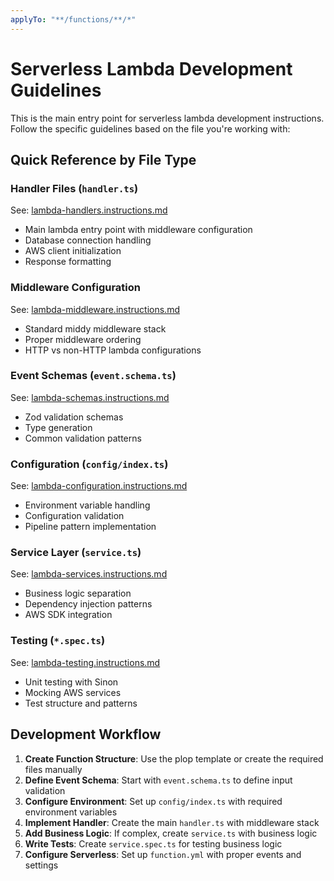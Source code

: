 ```yaml
---
applyTo: "**/functions/**/*"
---
```


# Serverless Lambda Development Guidelines

This is the main entry point for serverless lambda development instructions. Follow the specific guidelines based on the file you're working with:

## Quick Reference by File Type

### Handler Files (`handler.ts`)
See: [lambda-handlers.instructions.md](lambda-handlers.instructions.md)
- Main lambda entry point with middleware configuration
- Database connection handling
- AWS client initialization
- Response formatting

### Middleware Configuration
See: [lambda-middleware.instructions.md](lambda-middleware.instructions.md)
- Standard middy middleware stack
- Proper middleware ordering
- HTTP vs non-HTTP lambda configurations

### Event Schemas (`event.schema.ts`)
See: [lambda-schemas.instructions.md](lambda-schemas.instructions.md)
- Zod validation schemas
- Type generation
- Common validation patterns

### Configuration (`config/index.ts`)
See: [lambda-configuration.instructions.md](lambda-configuration.instructions.md)
- Environment variable handling
- Configuration validation
- Pipeline pattern implementation

### Service Layer (`service.ts`)
See: [lambda-services.instructions.md](lambda-services.instructions.md)
- Business logic separation
- Dependency injection patterns
- AWS SDK integration

### Testing (`*.spec.ts`)
See: [lambda-testing.instructions.md](lambda-testing.instructions.md)
- Unit testing with Sinon
- Mocking AWS services
- Test structure and patterns

## Development Workflow

1. **Create Function Structure**: Use the plop template or create the required files manually
2. **Define Event Schema**: Start with `event.schema.ts` to define input validation
3. **Configure Environment**: Set up `config/index.ts` with required environment variables
4. **Implement Handler**: Create the main `handler.ts` with middleware stack
5. **Add Business Logic**: If complex, create `service.ts` with business logic
6. **Write Tests**: Create `service.spec.ts` for testing business logic
7. **Configure Serverless**: Set up `function.yml` with proper events and settings